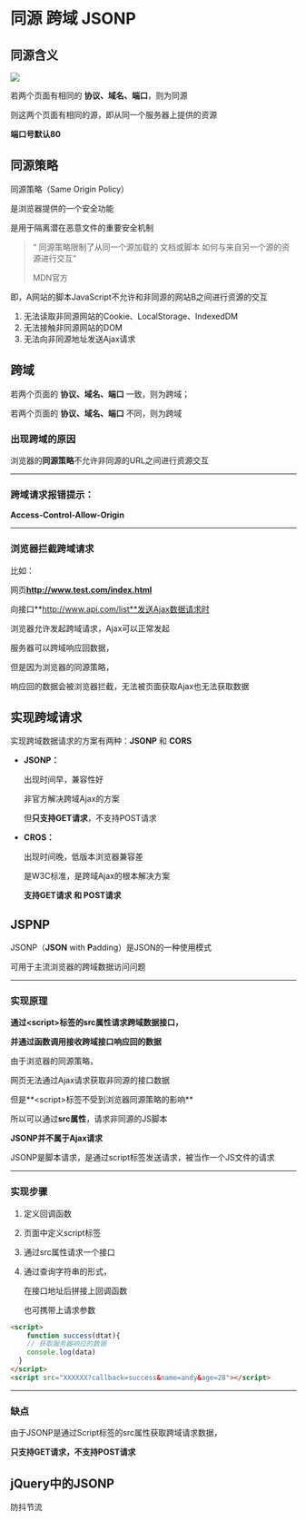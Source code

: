 # 同源 跨域 JSONP



## 同源含义

![](https://gimg2.baidu.com/image_search/src=http%3A%2F%2Fhiphotos.baidu.com%2Flu920508536%2Fpic%2Fitem%2F2ae897c77d1ed21bd8ac054aad6eddc450da3fbd.jpg&refer=http%3A%2F%2Fhiphotos.baidu.com&app=2002&size=f9999,10000&q=a80&n=0&g=0n&fmt=jpeg?sec=1625413416&t=f9ea2f09207e15d05df2a3e1db8cbe93)

若两个页面有相同的 **协议、域名、端口**，则为同源

则这两个页面有相同的源，即从同一个服务器上提供的资源

**端口号默认80**





## 同源策略

同源策略（Same Origin Policy）

是浏览器提供的一个安全功能

是用于隔离潜在恶意文件的重要安全机制

> “ 同源策略限制了从同一个源加载的 文档或脚本 如何与来自另一个源的资源进行交互”
>
> MDN官方

即，A网站的脚本JavaScript不允许和非同源的网站B之间进行资源的交互

1. 无法读取非同源网站的Cookie、LocalStorage、IndexedDM
2. 无法接触非同源网站的DOM
3. 无法向非同源地址发送Ajax请求





## 跨域

若两个页面的 **协议、域名、端口** 一致，则为跨域；

若两个页面的 **协议、域名、端口** 不同，则为跨域

### 出现跨域的原因

浏览器的**同源策略**不允许非同源的URL之间进行资源交互

---

### 跨域请求报错提示：

**Access-Control-Allow-Origin**

---

### 浏览器拦截跨域请求

比如：

网页**http://www.test.com/index.html**

向接口**http://www.api.com/list**发送Ajax数据请求时

浏览器允许发起跨域请求，Ajax可以正常发起

服务器可以跨域响应回数据，

但是因为浏览器的同源策略，

响应回的数据会被浏览器拦截，无法被页面获取Ajax也无法获取数据





## 实现跨域请求

实现跨域数据请求的方案有两种：**JSONP** 和 **CORS**

- **JSONP：**

  出现时间早，兼容性好

  非官方解决跨域Ajax的方案

  但**只支持GET请求**，不支持POST请求

- **CROS：**

  出现时间晚，低版本浏览器兼容差

  是W3C标准，是跨域Ajax的根本解决方案

  **支持GET请求 和 POST请求**





## JSPNP

JSONP（**JSON** with **P**adding）是JSON的一种使用模式

可用于主流浏览器的跨域数据访问问题

---

### 实现原理

**通过<script\>标签的src属性请求跨域数据接口，**

**并通过函数调用接收跨域接口响应回的数据**

由于浏览器的同源策略，

网页无法通过Ajax请求获取非同源的接口数据

但是**<script\>标签不受到浏览器同源策略的影响**

所以可以通过**src属性**，请求非同源的JS脚本

**JSONP并不属于Ajax请求**

JSONP是脚本请求，是通过script标签发送请求，被当作一个JS文件的请求

---

### 实现步骤

1. 定义回调函数

2. 页面中定义script标签

3. 通过src属性请求一个接口

4. 通过查询字符串的形式，

   在接口地址后拼接上回调函数

   也可携带上请求参数

```html
<script>
	function success(dtat){
    // 获取服务器响应的数据
    console.log(data)
  }
</script>
<script src="XXXXXX?callback=success&name=andy&age=28"></script>
```

---

### 缺点

由于JSONP是通过Script标签的src属性获取跨域请求数据，

**只支持GET请求，不支持POST请求**





## jQuery中的JSONP





防抖节流